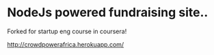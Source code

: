 NodeJs powered fundraising site..
==============
Forked for startup eng course in coursera!

http://crowdpowerafrica.herokuapp.com/


